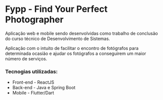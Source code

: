  # Fypp - Find Your Perfect Photographer
 
 Aplicação web e mobile sendo desenvolvidas como trabalho de conclusão do curso técnico de Desenvolvimento de Sistemas.
 
 Aplicação com o intuito de facilitar o encontro de fotógrafos para determinada ocasião
 e ajudar os fotógrafos a conseguirem um maior número de serviços.
 
 
 ### Tecnogias utilizadas: 
 - Front-end - ReactJS
 - Back-end - Java e Spring Boot
 - Mobile - Flutter/Dart
